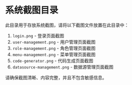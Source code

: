 # 系统截图目录

此目录用于存放系统截图，请将以下截图文件放置在此目录中：

1. `login.png` - 登录页面截图
3. `user-management.png` - 用户管理页面截图
4. `role-management.png` - 角色管理页面截图
5. `menu-management.png` - 菜单管理页面截图
6. `code-generator.png` - 代码生成页面截图
7. `datasource-management.png` - 数据源管理页面截图

请确保截图清晰、内容完整，并且不包含敏感信息。